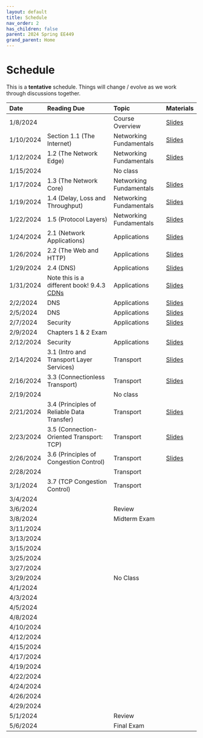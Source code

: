 ```yaml
---
layout: default
title: Schedule
nav_order: 2
has_children: false
parent: 2024 Spring EE449
grand_parent: Home
---
```


# Schedule 

This is a **tentative** schedule. Things will change / evolve as we work through discussions together.

| Date      | Reading Due                | Topic                   | Materials |
|:----------|:---------------------------|:------------------------|:----------|
| 1/8/2024  |                                          | Course Overview         | [Slides](slides/EE449-01.pdf) |
| 1/10/2024 | Section 1.1 (The Internet)               | Networking Fundamentals | [Slides](slides/EE449-02.pdf) |
| 1/12/2024 | 1.2 (The Network Edge)                   | Networking Fundamentals | [Slides](slides/EE449-03.pdf) |
| 1/15/2024 |                                          | No class                |           |
| 1/17/2024 | 1.3 (The Network Core)                   | Networking Fundamentals | [Slides](slides/EE449-04.pdf) |
| 1/19/2024 | 1.4 (Delay, Loss and Throughput)         | Networking Fundamentals | [Slides](slides/EE449-05.pdf) |
| 1/22/2024 | 1.5 (Protocol Layers)                    | Networking Fundamentals | [Slides](slides/EE449-06.pdf) |
| 1/24/2024 | 2.1 (Network Applications)               | Applications            | [Slides](slides/EE449-07.pdf) |
| 1/26/2024 | 2.2 (The Web and HTTP)                   | Applications            | [Slides](slides/EE449-08.pdf) |
| 1/29/2024 | 2.4 (DNS)                                | Applications            | [Slides](slides/EE449-09.pdf) |
| 1/31/2024 | Note this is a different book! 9.4.3 [CDNs](https://book.systemsapproach.org/applications/overlays.html#content-distribution-networks) | Applications            | [Slides](slides/EE449-10.pdf) |
| 2/2/2024  | DNS                                      | Applications            | [Slides](slides/EE449-11.pdf) |
| 2/5/2024  | DNS                                      | Applications            | [Slides](slides/EE449-12.pdf) |
| 2/7/2024  | Security                                 | Applications            | [Slides](slides/EE449-13.pdf) |
| 2/9/2024  | Chapters 1 & 2 Exam                      |                         |           |
| 2/12/2024 | Security                                 | Applications            |[Slides](slides/EE449-14.pdf) |
| 2/14/2024 | 3.1 (Intro and Transport Layer Services) | Transport               |[Slides](slides/EE449-15.pdf) |
| 2/16/2024 | 3.3 (Connectionless Transport)           | Transport               |[Slides](slides/EE449-16.pdf) |
| 2/19/2024 |                            | No class                  |           |
| 2/21/2024 | 3.4 (Principles of Reliable Data Transfer) | Transport | [Slides](slides/EE449-17.pdf) |
| 2/23/2024 | 3.5 (Connection-Oriented Transport: TCP)   | Transport | [Slides](slides/EE449-18.pdf) |
| 2/26/2024 | 3.6 (Principles of Congestion Control)     | Transport | [Slides](slides/EE449-19.pdf) |
| 2/28/2024 |                                            | Transport |           |
| 3/1/2024  | 3.7 (TCP Congestion Control)               | Transport |           |
| 3/4/2024  |                            |                         |           |
| 3/6/2024  |                            | Review                  |           |
| 3/8/2024  |                            | Midterm Exam            |           |
| 3/11/2024 |                            |                         |           |
| 3/13/2024 |                            |                   |           |
| 3/15/2024 |                            |             |           |
| 3/25/2024 |                            |                         |           |
| 3/27/2024 |                            |                         |           |
| 3/29/2024 |                            | No Class                |           |
| 4/1/2024  |                            |                         |           |
| 4/3/2024  |                            |                         |           |
| 4/5/2024  |                            |                         |           |
| 4/8/2024  |                            |                         |           |
| 4/10/2024 |                            |                         |           |
| 4/12/2024 |                            |                         |           |
| 4/15/2024 |                            |                         |           |
| 4/17/2024 |                            |                         |           |
| 4/19/2024 |                            |                         |           |
| 4/22/2024 |                            |                         |           |
| 4/24/2024 |                            |                         |           |
| 4/26/2024 |                            |                         |           |
| 4/29/2024 |                            |                         |           |
| 5/1/2024  |                            | Review                  |           |
| 5/6/2024  |                            | Final Exam              |           |